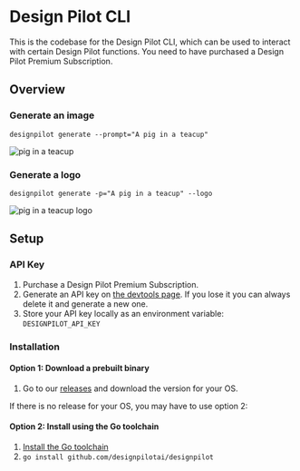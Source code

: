 # Design Pilot CLI

This is the codebase for the Design Pilot CLI, which can be used to interact with certain Design Pilot functions. You need to have purchased a Design Pilot Premium Subscription.

## Overview

### Generate an image

`designpilot generate --prompt="A pig in a teacup"`

![pig in a teacup](http://localhost:3000/content/asset/30c996f8-c162-4350-b130-763c45836552/fullres)

### Generate a logo

`designpilot generate -p="A pig in a teacup" --logo`

![pig in a teacup logo](http://localhost:3000/content/logo/a9fceb90-ef2f-47e7-a4ac-6cca256f3092/fullres)

## Setup

### API Key

1. Purchase a Design Pilot Premium Subscription.
1. Generate an API key on [the devtools page](https://designpilot.ai/devtools). If you lose it you can always delete it and generate a new one.
1. Store your API key locally as an environment variable: `DESIGNPILOT_API_KEY`

### Installation

#### Option 1: Download a prebuilt binary

1. Go to our [releases](https://github.com/designpilotai/designpilot/releases) and download the version for your OS.

If there is no release for your OS, you may have to use option 2:

#### Option 2: Install using the Go toolchain

1. [Install the Go toolchain](https://go.dev/doc/install)
1. `go install github.com/designpilotai/designpilot`
